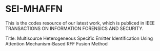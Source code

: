 # SEI-MHAFFN
This is the codes resource of our latest work, which is publiced in IEEE TRANSACTIONS ON INFORMATION FORENSICS AND SECURITY.

Title: Multisource Heterogeneous Specific Emitter Identification Using Attention Mechanism-Based RFF Fusion Method
